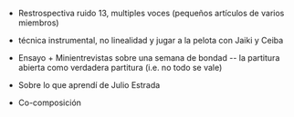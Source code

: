 - Restrospectiva ruido 13, multiples voces (pequeños artículos de varios miembros)

- técnica instrumental, no linealidad y jugar a la pelota con Jaiki y Ceiba

- Ensayo + Minientrevistas sobre una semana de bondad -- la partitura abierta como verdadera partitura (i.e. no todo se vale)

- Sobre lo que aprendí de Julio Estrada

- Co-composición
